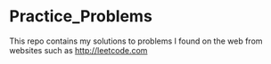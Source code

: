 # Practice_Problems

This repo contains my solutions to problems I found on the web from
websites such as http://leetcode.com
